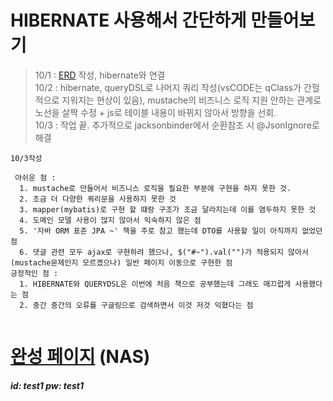 # HIBERNATE 사용해서 간단하게 만들어보기
> 10/1 : [ERD](https://www.erdcloud.com/d/LhfvnY2HRQCg8xgiH) 작성, hibernate와 연결  
> 10/2 : hibernate, queryDSL로 나머지 쿼리 작성(vsCODE는 qClass가 간헐적으로 지워지는 현상이 있음), mustache의 비즈니스 로직 지원 안하는 관계로 노선을 살짝 수정 + js로 테이블 내용이 바뀌지 않아서 방향을 선회.   
> 10/3 : 작업 끝. 추가적으로 jacksonbinder에서 순환참조 시 @JsonIgnore로 해결



```
10/3작성

 아쉬운 점 :  
  1. mustache로 만들어서 비즈니스 로직을 필요한 부분에 구현을 하지 못한 것.
  2. 조금 더 다양한 쿼리문을 사용하지 못한 것
  3. mapper(mybatis)로 구현 할 떄랑 구조가 조금 달라지는데 이를 염두하지 못한 것
  4. 도메인 모델 사용이 많지 않아서 익숙하지 않은 점
  5. '자바 ORM 표준 JPA ~' 책을 주로 참고 했는데 DTO를 사용할 일이 아직까지 없었던 점 
  6. 댓글 관련 모두 ajax로 구현하려 했으나, $("#~").val("")가 적용되지 않아서 (mustache문제인지 모르곘으나) 일반 페이지 이동으로 구현한 점
긍정적인 점 : 
  1. HIBERNATE와 QUERYDSL은 이번에 처음 책으로 공부했는데 그래도 매끄럽게 사용했다는 점
  2. 중간 중간의 오류를 구글링으로 검색하면서 이것 저것 익혔다는 점
    
```

# [완성 페이지](http://newkayak.myqnapcloud.com:9080/movie/) (NAS)
##### id: test1 pw: test1


